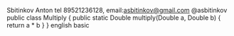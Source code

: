 Sbitinkov Anton
tel 89521236128, email:asbitinkov@gmail.com
@asbitinkov
public class Multiply {
    public static Double multiply(Double a, Double b) {
        return a * b
    }
}
english basic
